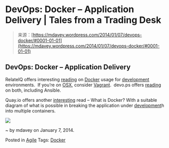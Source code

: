 <!--yml
category: 未分类
date: 2024-05-18 05:55:02
-->

# DevOps: Docker – Application Delivery | Tales from a Trading Desk

> 来源：[https://mdavey.wordpress.com/2014/01/07/devops-docker/#0001-01-01](https://mdavey.wordpress.com/2014/01/07/devops-docker/#0001-01-01)

## DevOps: Docker – Application Delivery

RelateIQ offers interesting [reading](http://blog.relateiq.com/a-docker-dev-environment-in-24-hours-part-1-of-2/) on [Docker](http://www.docker.io/gettingstarted/#1) usage for [development](http://blog.relateiq.com/a-docker-dev-environment-in-24-hours-part-2-of-2/) environments.  If you’re on [OSX](http://www.infoq.com/news/2013/03/Docker), consider [Vagrant](http://docs.vagrantup.com/v2/why-vagrant/index.html).  devo.ps offers [reading](http://devo.ps/blog/2013/09/25/vagrant-docker-and-ansible-wtf.html) on both, including Ansible.

Quay.io offers another [interesting](https://medium.com/devops-programming/7f5fd023158f) read – What is Docker? With a suitable diagram of what is possible in breaking the application under [development](http://www.slideshare.net/dotCloud/why-docker)h into multiple containers.

![](img/32c7ea96d93c9f4bce8a494f3fb65ce3.png)

~ by mdavey on January 7, 2014.

Posted in [Agile](https://mdavey.wordpress.com/category/agile/)
Tags: [Docker](https://mdavey.wordpress.com/tag/docker/)